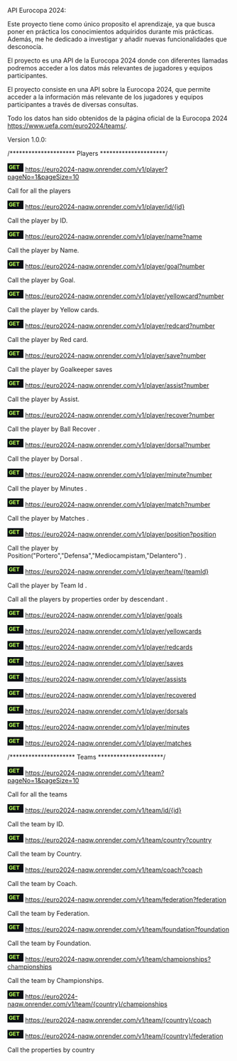 API Eurocopa 2024:

Este proyecto tiene como único proposito el aprendizaje, ya que busca poner en práctica 
los conocimientos adquiridos durante mis prácticas.  Además, me he dedicado a investigar y 
añadir nuevas funcionalidades que desconocía.

El proyecto es una API de la Eurocopa 2024 donde con diferentes llamadas podremos acceder
a los datos más relevantes de jugadores y  equipos participantes.

El proyecto consiste en una API sobre la Eurocopa 2024, que permite acceder a la información 
más relevante de los jugadores y equipos participantes a través de diversas consultas.

Todo los datos han sido obtenidos  de la página oficial de la Eurocopa 2024 https://www.uefa.com/euro2024/teams/.

Version 1.0.0:

/********************* Players *********************/

![Get](./assets/get.png) https://euro2024-naqw.onrender.com/v1/player?pageNo=1&pageSize=10

Call for all the players

![Get](./assets/get.png) https://euro2024-naqw.onrender.com/v1/player/id/{id}

Call  the player by ID.

![Get](./assets/get.png) https://euro2024-naqw.onrender.com/v1/player/name?name

Call  the player by Name.

![Get](./assets/get.png) https://euro2024-naqw.onrender.com/v1/player/goal?number

Call  the player by Goal.

![Get](./assets/get.png) https://euro2024-naqw.onrender.com/v1/player/yellowcard?number

Call  the player by Yellow cards.

![Get](./assets/get.png) https://euro2024-naqw.onrender.com/v1/player/redcard?number

Call  the player by Red card.

![Get](./assets/get.png) https://euro2024-naqw.onrender.com/v1/player/save?number

Call  the player by Goalkeeper saves

![Get](./assets/get.png) https://euro2024-naqw.onrender.com/v1/player/assist?number

Call  the player by Assist.

![Get](./assets/get.png) https://euro2024-naqw.onrender.com/v1/player/recover?number

Call  the player by Ball Recover .

![Get](./assets/get.png) https://euro2024-naqw.onrender.com/v1/player/dorsal?number

Call  the player by Dorsal .

![Get](./assets/get.png) https://euro2024-naqw.onrender.com/v1/player/minute?number

Call  the player by Minutes .

![Get](./assets/get.png) https://euro2024-naqw.onrender.com/v1/player/match?number

Call  the player by Matches .

![Get](./assets/get.png) https://euro2024-naqw.onrender.com/v1/player/position?position

Call  the player by Position("Portero","Defensa","Mediocampistam,"Delantero") .

![Get](./assets/get.png) https://euro2024-naqw.onrender.com/v1/player/team/{teamId}

Call  the player by Team Id .


Call all the players by properties order by descendant .

![Get](./assets/get.png) https://euro2024-naqw.onrender.com/v1/player/goals

![Get](./assets/get.png) https://euro2024-naqw.onrender.com/v1/player/yellowcards

![Get](./assets/get.png) https://euro2024-naqw.onrender.com/v1/player/redcards

![Get](./assets/get.png) https://euro2024-naqw.onrender.com/v1/player/saves

![Get](./assets/get.png) https://euro2024-naqw.onrender.com/v1/player/assists

![Get](./assets/get.png) https://euro2024-naqw.onrender.com/v1/player/recovered

![Get](./assets/get.png) https://euro2024-naqw.onrender.com/v1/player/dorsals

![Get](./assets/get.png) https://euro2024-naqw.onrender.com/v1/player/minutes

![Get](./assets/get.png) https://euro2024-naqw.onrender.com/v1/player/matches

/********************* Teams *********************/

![Get](./assets/get.png) https://euro2024-naqw.onrender.com/v1/team?pageNo=1&pageSize=10

Call for all the teams

![Get](./assets/get.png) https://euro2024-naqw.onrender.com/v1/team/id/{id}

Call  the team by ID.

![Get](./assets/get.png) https://euro2024-naqw.onrender.com/v1/team/country?country

Call  the team by Country.

![Get](./assets/get.png) https://euro2024-naqw.onrender.com/v1/team/coach?coach

Call  the team by Coach.

![Get](./assets/get.png) https://euro2024-naqw.onrender.com/v1/team/federation?federation

Call  the team by Federation.

![Get](./assets/get.png) https://euro2024-naqw.onrender.com/v1/team/foundation?foundation

Call  the team by Foundation.

![Get](./assets/get.png) https://euro2024-naqw.onrender.com/v1/team/championships?championships

Call  the team by Championships.

![Get](./assets/get.png) https://euro2024-naqw.onrender.com/v1/team/{country}/championships

![Get](./assets/get.png) https://euro2024-naqw.onrender.com/v1/team/{country}/coach

![Get](./assets/get.png) https://euro2024-naqw.onrender.com/v1/team/{country}/federation

Call the properties by country






